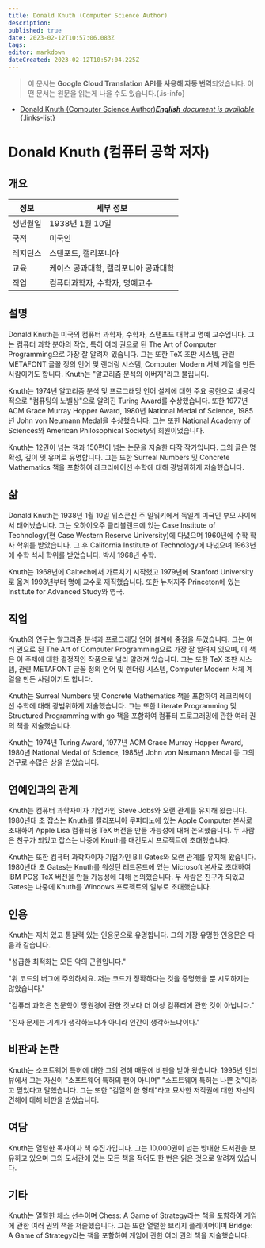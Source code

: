 ```yaml
---
title: Donald Knuth (Computer Science Author)
description: 
published: true
date: 2023-02-12T10:57:06.083Z
tags: 
editor: markdown
dateCreated: 2023-02-12T10:57:04.225Z
---
```


> 이 문서는 **Google Cloud Translation API를 사용해 자동 번역**되었습니다.
어떤 문서는 원문을 읽는게 나을 수도 있습니다.{.is-info}



- [Donald Knuth (Computer Science Author)***English** document is available*](/en/Knowledge-base/Dictionary/Person/donald-knuth-computer-science-author)
{.links-list}


# Donald Knuth (컴퓨터 공학 저자)

## 개요

| 정보 | 세부 정보 |
| ---------- | ------- |
| 생년월일 | 1938년 1월 10일 |
| 국적 | 미국인 |
| 레지던스 | 스탠포드, 캘리포니아 |
| 교육 | 케이스 공과대학, 캘리포니아 공과대학 |
| 직업 | 컴퓨터과학자, 수학자, 명예교수 |

## 설명
Donald Knuth는 미국의 컴퓨터 과학자, 수학자, 스탠포드 대학교 명예 교수입니다. 그는 컴퓨터 과학 분야의 작업, 특히 여러 권으로 된 The Art of Computer Programming으로 가장 잘 알려져 있습니다. 그는 또한 TeX 조판 시스템, 관련 METAFONT 글꼴 정의 언어 및 렌더링 시스템, Computer Modern 서체 계열을 만든 사람이기도 합니다. Knuth는 "알고리즘 분석의 아버지"라고 불립니다.

Knuth는 1974년 알고리즘 분석 및 프로그래밍 언어 설계에 대한 주요 공헌으로 비공식적으로 "컴퓨팅의 노벨상"으로 알려진 Turing Award를 수상했습니다. 또한 1977년 ACM Grace Murray Hopper Award, 1980년 National Medal of Science, 1985년 John von Neumann Medal을 수상했습니다. 그는 또한 National Academy of Sciences와 American Philosophical Society의 회원이었습니다.

Knuth는 12권이 넘는 책과 150편이 넘는 논문을 저술한 다작 작가입니다. 그의 글은 명확성, 깊이 및 유머로 유명합니다. 그는 또한 Surreal Numbers 및 Concrete Mathematics 책을 포함하여 레크리에이션 수학에 대해 광범위하게 저술했습니다.

## 삶
Donald Knuth는 1938년 1월 10일 위스콘신 주 밀워키에서 독일계 미국인 부모 사이에서 태어났습니다. 그는 오하이오주 클리블랜드에 있는 Case Institute of Technology(현 Case Western Reserve University)에 다녔으며 1960년에 수학 학사 학위를 받았습니다. 그 후 California Institute of Technology에 다녔으며 1963년에 수학 석사 학위를 받았습니다. 박사 1968년 수학.

Knuth는 1968년에 Caltech에서 가르치기 시작했고 1979년에 Stanford University로 옮겨 1993년부터 명예 교수로 재직했습니다. 또한 뉴저지주 Princeton에 있는 Institute for Advanced Study와 영국.

## 직업
Knuth의 연구는 알고리즘 분석과 프로그래밍 언어 설계에 중점을 두었습니다. 그는 여러 권으로 된 The Art of Computer Programming으로 가장 잘 알려져 있으며, 이 책은 이 주제에 대한 결정적인 작품으로 널리 알려져 있습니다. 그는 또한 TeX 조판 시스템, 관련 METAFONT 글꼴 정의 언어 및 렌더링 시스템, Computer Modern 서체 계열을 만든 사람이기도 합니다.

Knuth는 Surreal Numbers 및 Concrete Mathematics 책을 포함하여 레크리에이션 수학에 대해 광범위하게 저술했습니다. 그는 또한 Literate Programming 및 Structured Programming with go 책을 포함하여 컴퓨터 프로그래밍에 관한 여러 권의 책을 저술했습니다.

Knuth는 1974년 Turing Award, 1977년 ACM Grace Murray Hopper Award, 1980년 National Medal of Science, 1985년 John von Neumann Medal 등 그의 연구로 수많은 상을 받았습니다.

## 연예인과의 관계
Knuth는 컴퓨터 과학자이자 기업가인 Steve Jobs와 오랜 관계를 유지해 왔습니다. 1980년대 초 잡스는 Knuth를 캘리포니아 쿠퍼티노에 있는 Apple Computer 본사로 초대하여 Apple Lisa 컴퓨터용 TeX 버전을 만들 가능성에 대해 논의했습니다. 두 사람은 친구가 되었고 잡스는 나중에 Knuth를 매킨토시 프로젝트에 초대했습니다.

Knuth는 또한 컴퓨터 과학자이자 기업가인 Bill Gates와 오랜 관계를 유지해 왔습니다. 1980년대 초 Gates는 Knuth를 워싱턴 레드몬드에 있는 Microsoft 본사로 초대하여 IBM PC용 TeX 버전을 만들 가능성에 대해 논의했습니다. 두 사람은 친구가 되었고 Gates는 나중에 Knuth를 Windows 프로젝트의 일부로 초대했습니다.

## 인용
Knuth는 재치 있고 통찰력 있는 인용문으로 유명합니다. 그의 가장 유명한 인용문은 다음과 같습니다.

"성급한 최적화는 모든 악의 근원입니다."

"위 코드의 버그에 주의하세요. 저는 코드가 정확하다는 것을 증명했을 뿐 시도하지는 않았습니다."

"컴퓨터 과학은 천문학이 망원경에 관한 것보다 더 이상 컴퓨터에 관한 것이 아닙니다."

"진짜 문제는 기계가 생각하느냐가 아니라 인간이 생각하느냐이다."

## 비판과 논란
Knuth는 소프트웨어 특허에 대한 그의 견해 때문에 비판을 받아 왔습니다. 1995년 인터뷰에서 그는 자신이 "소프트웨어 특허의 팬이 아니며" "소프트웨어 특허는 나쁜 것"이라고 믿었다고 말했습니다. 그는 또한 "검열의 한 형태"라고 묘사한 저작권에 대한 자신의 견해에 대해 비판을 받았습니다.

## 여담
Knuth는 열렬한 독자이자 책 수집가입니다. 그는 10,000권이 넘는 방대한 도서관을 보유하고 있으며 그의 도서관에 있는 모든 책을 적어도 한 번은 읽은 것으로 알려져 있습니다.

## 기타
Knuth는 열렬한 체스 선수이며 Chess: A Game of Strategy라는 책을 포함하여 게임에 관한 여러 권의 책을 저술했습니다. 그는 또한 열렬한 브리지 플레이어이며 Bridge: A Game of Strategy라는 책을 포함하여 게임에 관한 여러 권의 책을 저술했습니다.